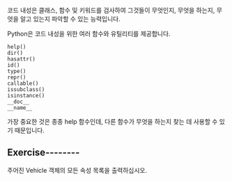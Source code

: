 코드 내성은 클래스, 함수 및 키워드를 검사하여 그것들이 무엇인지, 무엇을 하는지, 무엇을 알고 있는지 파악할 수 있는 능력입니다.

Python은 코드 내성을 위한 여러 함수와 유틸리티를 제공합니다.

    help()
    dir() 
    hasattr() 
    id() 
    type() 
    repr() 
    callable() 
    issubclass() 
    isinstance() 
    __doc__ 
    __name__ 
    

가장 중요한 것은 종종 help 함수인데, 다른 함수가 무엇을 하는지 찾는 데 사용할 수 있기 때문입니다.

Exercise--------
--------

주어진 Vehicle 객체의 모든 속성 목록을 출력하십시오.